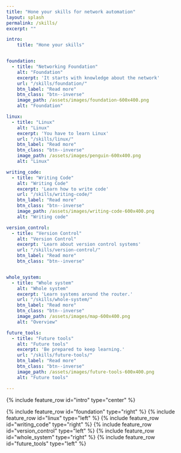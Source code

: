 ```yaml
---
title: "Hone your skills for network automation"
layout: splash
permalink: /skills/
excerpt: ""

intro:
    title: "Hone your skills"


foundation:
  - title: "Networking Foundation"
    alt: "Foundation"
    excerpt: 'It starts with knowledge about the network'
    url: "/skills/foundation/"
    btn_label: "Read more"
    btn_class: "btn--inverse"
    image_path: /assets/images/foundation-600x400.png
    alt: "Foundation"

linux:
  - title: "Linux"
    alt: "Linux"
    excerpt: 'You have to learn Linux'
    url: "/skills/linux/"
    btn_label: "Read more"
    btn_class: "btn--inverse"
    image_path: /assets/images/penguin-600x400.png
    alt: "Linux"

writing_code:
  - title: "Writing Code"
    alt: "Writing Code"
    excerpt: 'Learn how to write code'
    url: "/skills/writing-code/"
    btn_label: "Read more"
    btn_class: "btn--inverse"
    image_path: /assets/images/writing-code-600x400.png
    alt: "Writing code"

version_control:
  - title: "Version Control"
    alt: "Version Control"
    excerpt: 'Learn about version control systems'
    url: "/skills/version-control/"
    btn_label: "Read more"
    btn_class: "btn--inverse"


whole_system:
  - title: "Whole system"
    alt: "Whole system"
    excerpt: 'Learn systems around the router.'
    url: "/skills/whole-system/"
    btn_label: "Read more"
    btn_class: "btn--inverse"
    image_path: /assets/images/map-600x400.png
    alt: "Overview"

future_tools:
  - title: "Future tools"
    alt: "Future tools"
    excerpt: 'Be prepared to keep learning.'
    url: "/skills/future-tools/"
    btn_label: "Read more"
    btn_class: "btn--inverse"
    image_path: /assets/images/future-tools-600x400.png
    alt: "Future tools"

---
```


{% include feature_row id="intro" type="center" %}

{% include feature_row id="foundation" type="right" %}
{% include feature_row id="linux" type="left" %}
{% include feature_row id="writing_code" type="right" %}
{% include feature_row id="version_control" type="left" %}
{% include feature_row id="whole_system" type="right" %}
{% include feature_row id="future_tools" type="left" %}
